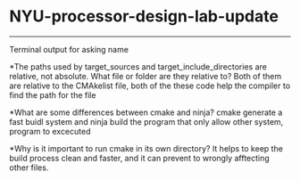 # NYU-processor-design-lab-update
----------------------------------------
Terminal output for asking name



*The paths used by target_sources and target_include_directories are relative, not absolute. What file or folder are they relative to?
Both of them are relative to the CMAkelist file, both of the these code help the compiler to find the path for the file


*What are some differences between cmake and ninja?
cmake generate a fast buidl system and ninja build the program that only allow other system, program to excecuted


*Why is it important to run cmake in its own directory?
It helps to keep the build process clean and faster, and it can prevent to wrongly afftecting other files.  

